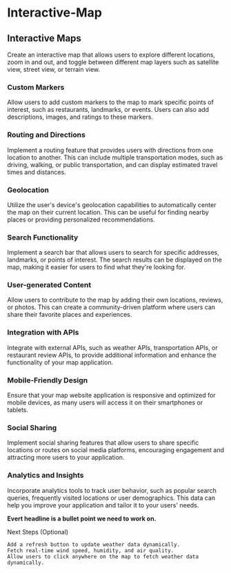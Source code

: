 # Interactive-Map

## Interactive Maps

Create an interactive map that allows users to explore different locations, zoom in and out, and toggle between different map layers such as satellite view, street view, or terrain view.

### Custom Markers

Allow users to add custom markers to the map to mark specific points of interest, such as restaurants, landmarks, or events. Users can also add descriptions, images, and ratings to these markers.

### Routing and Directions

Implement a routing feature that provides users with directions from one location to another. This can include multiple transportation modes, such as driving, walking, or public transportation, and can display estimated travel times and distances.

### Geolocation

Utilize the user's device's geolocation capabilities to automatically center the map on their current location. This can be useful for finding nearby places or providing personalized recommendations.

### Search Functionality

Implement a search bar that allows users to search for specific addresses, landmarks, or points of interest. The search results can be displayed on the map, making it easier for users to find what they're looking for.

### User-generated Content

Allow users to contribute to the map by adding their own locations, reviews, or photos. This can create a community-driven platform where users can share their favorite places and experiences.

### Integration with APIs

Integrate with external APIs, such as weather APIs, transportation APIs, or restaurant review APIs, to provide additional information and enhance the functionality of your map application.

### Mobile-Friendly Design

Ensure that your map website application is responsive and optimized for mobile devices, as many users will access it on their smartphones or tablets.

### Social Sharing

Implement social sharing features that allow users to share specific locations or routes on social media platforms, encouraging engagement and attracting more users to your application.

### Analytics and Insights

Incorporate analytics tools to track user behavior, such as popular search queries, frequently visited locations or user demographics. This data can help you improve your application and tailor it to your users' needs.

**Evert headline is a bullet point we need to work on.**




Next Steps (Optional)

    Add a refresh button to update weather data dynamically.
    Fetch real-time wind speed, humidity, and air quality.
    Allow users to click anywhere on the map to fetch weather data dynamically.